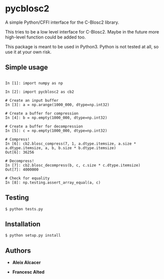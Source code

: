 # pycblosc2



A simple Python/CFFI interface for the C-Blosc2 library.

This tries to be a low level interface for C-Blosc2.  Maybe in the future more high-level function could be added too.

This package is meant to be used in Python3.  Python is not tested at all, so use it at your own risk.

## Simple usage

```

In [1]: import numpy as np

In [2]: import pycblosc2 as cb2

# Create an input buffer
In [3]: a = np.arange(1000_000, dtype=np.int32)

# Create a buffer for compression
In [4]: b = np.empty(1000_000, dtype=np.int32)

# Create a buffer for decompression
In [5]: c = np.empty(1000_000, dtype=np.int32)

# Compress!
In [6]: cb2.blosc_compress(7, 1, a.dtype.itemsize, a.size * a.dtype.itemsize, a, b, b.size * b.dtype.itemsize)
Out[6]: 36256

# Decompress!
In [7]: cb2.blosc_decompress(b, c, c.size * c.dtype.itemsize)
Out[7]: 4000000

# Check for equality
In [8]: np.testing.assert_array_equal(a, c)

```

## Testing

```
$ python tests.py
```

## Installation

```
$ python setup.py install
```


## Authors

* **Aleix Alcacer**

* **Francesc Alted**

